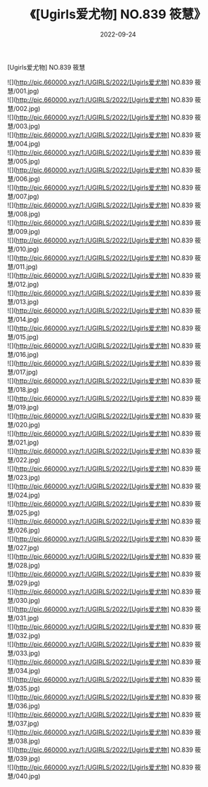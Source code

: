 ﻿---
layout: post
title:  《[Ugirls爱尤物] NO.839 筱慧》
date:   2022-09-24
img: http://pic.660000.xyz/1:/UGIRLS/2022/[Ugirls爱尤物] NO.839 筱慧/000.jpg
categories: [美女, 清纯, 唯美]
---

[Ugirls爱尤物] NO.839 筱慧

 ![](http://pic.660000.xyz/1:/UGIRLS/2022/[Ugirls爱尤物] NO.839 筱慧/001.jpg) <br>![](http://pic.660000.xyz/1:/UGIRLS/2022/[Ugirls爱尤物] NO.839 筱慧/002.jpg) <br>![](http://pic.660000.xyz/1:/UGIRLS/2022/[Ugirls爱尤物] NO.839 筱慧/003.jpg) <br>![](http://pic.660000.xyz/1:/UGIRLS/2022/[Ugirls爱尤物] NO.839 筱慧/004.jpg) <br>![](http://pic.660000.xyz/1:/UGIRLS/2022/[Ugirls爱尤物] NO.839 筱慧/005.jpg) <br>![](http://pic.660000.xyz/1:/UGIRLS/2022/[Ugirls爱尤物] NO.839 筱慧/006.jpg) <br>![](http://pic.660000.xyz/1:/UGIRLS/2022/[Ugirls爱尤物] NO.839 筱慧/007.jpg) <br>![](http://pic.660000.xyz/1:/UGIRLS/2022/[Ugirls爱尤物] NO.839 筱慧/008.jpg) <br>![](http://pic.660000.xyz/1:/UGIRLS/2022/[Ugirls爱尤物] NO.839 筱慧/009.jpg) <br>![](http://pic.660000.xyz/1:/UGIRLS/2022/[Ugirls爱尤物] NO.839 筱慧/010.jpg) <br>![](http://pic.660000.xyz/1:/UGIRLS/2022/[Ugirls爱尤物] NO.839 筱慧/011.jpg) <br>![](http://pic.660000.xyz/1:/UGIRLS/2022/[Ugirls爱尤物] NO.839 筱慧/012.jpg) <br>![](http://pic.660000.xyz/1:/UGIRLS/2022/[Ugirls爱尤物] NO.839 筱慧/013.jpg) <br>![](http://pic.660000.xyz/1:/UGIRLS/2022/[Ugirls爱尤物] NO.839 筱慧/014.jpg) <br>![](http://pic.660000.xyz/1:/UGIRLS/2022/[Ugirls爱尤物] NO.839 筱慧/015.jpg) <br>![](http://pic.660000.xyz/1:/UGIRLS/2022/[Ugirls爱尤物] NO.839 筱慧/016.jpg) <br>![](http://pic.660000.xyz/1:/UGIRLS/2022/[Ugirls爱尤物] NO.839 筱慧/017.jpg) <br>![](http://pic.660000.xyz/1:/UGIRLS/2022/[Ugirls爱尤物] NO.839 筱慧/018.jpg) <br>![](http://pic.660000.xyz/1:/UGIRLS/2022/[Ugirls爱尤物] NO.839 筱慧/019.jpg) <br>![](http://pic.660000.xyz/1:/UGIRLS/2022/[Ugirls爱尤物] NO.839 筱慧/020.jpg) <br>![](http://pic.660000.xyz/1:/UGIRLS/2022/[Ugirls爱尤物] NO.839 筱慧/021.jpg) <br>![](http://pic.660000.xyz/1:/UGIRLS/2022/[Ugirls爱尤物] NO.839 筱慧/022.jpg) <br>![](http://pic.660000.xyz/1:/UGIRLS/2022/[Ugirls爱尤物] NO.839 筱慧/023.jpg) <br>![](http://pic.660000.xyz/1:/UGIRLS/2022/[Ugirls爱尤物] NO.839 筱慧/024.jpg) <br>![](http://pic.660000.xyz/1:/UGIRLS/2022/[Ugirls爱尤物] NO.839 筱慧/025.jpg) <br>![](http://pic.660000.xyz/1:/UGIRLS/2022/[Ugirls爱尤物] NO.839 筱慧/026.jpg) <br>![](http://pic.660000.xyz/1:/UGIRLS/2022/[Ugirls爱尤物] NO.839 筱慧/027.jpg) <br>![](http://pic.660000.xyz/1:/UGIRLS/2022/[Ugirls爱尤物] NO.839 筱慧/028.jpg) <br>![](http://pic.660000.xyz/1:/UGIRLS/2022/[Ugirls爱尤物] NO.839 筱慧/029.jpg) <br>![](http://pic.660000.xyz/1:/UGIRLS/2022/[Ugirls爱尤物] NO.839 筱慧/030.jpg) <br>![](http://pic.660000.xyz/1:/UGIRLS/2022/[Ugirls爱尤物] NO.839 筱慧/031.jpg) <br>![](http://pic.660000.xyz/1:/UGIRLS/2022/[Ugirls爱尤物] NO.839 筱慧/032.jpg) <br>![](http://pic.660000.xyz/1:/UGIRLS/2022/[Ugirls爱尤物] NO.839 筱慧/033.jpg) <br>![](http://pic.660000.xyz/1:/UGIRLS/2022/[Ugirls爱尤物] NO.839 筱慧/034.jpg) <br>![](http://pic.660000.xyz/1:/UGIRLS/2022/[Ugirls爱尤物] NO.839 筱慧/035.jpg) <br>![](http://pic.660000.xyz/1:/UGIRLS/2022/[Ugirls爱尤物] NO.839 筱慧/036.jpg) <br>![](http://pic.660000.xyz/1:/UGIRLS/2022/[Ugirls爱尤物] NO.839 筱慧/037.jpg) <br>![](http://pic.660000.xyz/1:/UGIRLS/2022/[Ugirls爱尤物] NO.839 筱慧/038.jpg) <br>![](http://pic.660000.xyz/1:/UGIRLS/2022/[Ugirls爱尤物] NO.839 筱慧/039.jpg) <br>![](http://pic.660000.xyz/1:/UGIRLS/2022/[Ugirls爱尤物] NO.839 筱慧/040.jpg) <br>